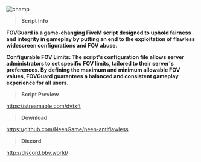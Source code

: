 ![champ](https://cdn.discordapp.com/attachments/1118576885358661815/1132694507796836482/neen-antiflawless.jpeg)

> **Script Info**

**FOVGuard is a game-changing FiveM script designed to uphold fairness and integrity in gameplay by putting an end to the exploitation of flawless widescreen configurations and FOV abuse.** 

**Configurable FOV Limits: The script's configuration file allows server administrators to set specific FOV limits, tailored to their server's preferences. By defining the maximum and minimum allowable FOV values, FOVGuard guarantees a balanced and consistent gameplay experience for all users.**

> **Script Preview**

https://streamable.com/dvtxft

> **Download**

https://github.com/NeenGame/neen-antiflawless

> **Discord**

http://discord.bbv.world/
